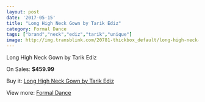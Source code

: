 ```yaml
---
layout: post
date: '2017-05-15'
title: "Long High Neck Gown by Tarik Ediz"
category: Formal Dance
tags: ["brand","neck","ediz","tarik","unique"]
image: http://img.transblink.com/20781-thickbox_default/long-high-neck-gown-by-tarik-ediz.jpg
---
```

Long High Neck Gown by Tarik Ediz

On Sales: **$459.99**
<a href="https://www.transblink.com/en/formal-dance/6577-long-high-neck-gown-by-tarik-ediz.html"><amp-img layout="responsive" width="600" height="600" src="//img.transblink.com/20781-thickbox_default/long-high-neck-gown-by-tarik-ediz.jpg" alt="Long High Neck Gown by Tarik Ediz 0" /></a>
<a href="https://www.transblink.com/en/formal-dance/6577-long-high-neck-gown-by-tarik-ediz.html"><amp-img layout="responsive" width="600" height="600" src="//img.transblink.com/20783-thickbox_default/long-high-neck-gown-by-tarik-ediz.jpg" alt="Long High Neck Gown by Tarik Ediz 1" /></a>
<a href="https://www.transblink.com/en/formal-dance/6577-long-high-neck-gown-by-tarik-ediz.html"><amp-img layout="responsive" width="600" height="600" src="//img.transblink.com/20782-thickbox_default/long-high-neck-gown-by-tarik-ediz.jpg" alt="Long High Neck Gown by Tarik Ediz 2" /></a>

Buy it: [Long High Neck Gown by Tarik Ediz](https://www.transblink.com/en/formal-dance/6577-long-high-neck-gown-by-tarik-ediz.html "Long High Neck Gown by Tarik Ediz")

View more: [Formal Dance](https://www.transblink.com/en/6-formal-dance "Formal Dance")